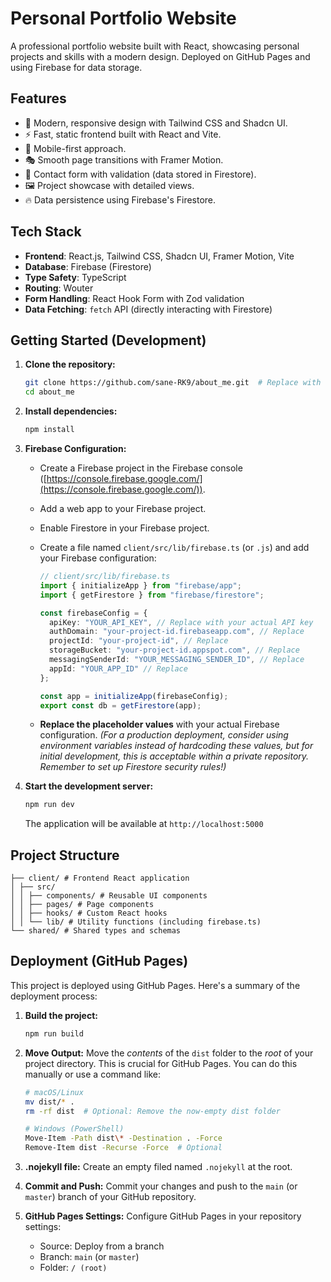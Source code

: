 # Personal Portfolio Website

A professional portfolio website built with React, showcasing personal projects and skills with a modern design.  Deployed on GitHub Pages and using Firebase for data storage.

## Features

-   🎨 Modern, responsive design with Tailwind CSS and Shadcn UI.
-   ⚡ Fast, static frontend built with React and Vite.
-   📱 Mobile-first approach.
-   🎭 Smooth page transitions with Framer Motion.
-   📝 Contact form with validation (data stored in Firestore).
-   🖼️ Project showcase with detailed views.
-   🔥 Data persistence using Firebase's Firestore.

## Tech Stack

-   **Frontend**: React.js, Tailwind CSS, Shadcn UI, Framer Motion, Vite
-   **Database**: Firebase (Firestore)
-   **Type Safety**: TypeScript
-   **Routing**: Wouter
-   **Form Handling**: React Hook Form with Zod validation
-   **Data Fetching**:  `fetch` API (directly interacting with Firestore)

## Getting Started (Development)

1.  **Clone the repository:**

    ```bash
    git clone https://github.com/sane-RK9/about_me.git  # Replace with YOUR repository URL
    cd about_me
    ```

2.  **Install dependencies:**

    ```bash
    npm install
    ```

3.  **Firebase Configuration:**

    *   Create a Firebase project in the Firebase console ([https://console.firebase.google.com/](https://console.firebase.google.com/)).
    *   Add a web app to your Firebase project.
    *   Enable Firestore in your Firebase project.
    *   Create a file named `client/src/lib/firebase.ts` (or `.js`) and add your Firebase configuration:

        ```typescript
        // client/src/lib/firebase.ts
        import { initializeApp } from "firebase/app";
        import { getFirestore } from "firebase/firestore";

        const firebaseConfig = {
          apiKey: "YOUR_API_KEY", // Replace with your actual API key
          authDomain: "your-project-id.firebaseapp.com", // Replace
          projectId: "your-project-id", // Replace
          storageBucket: "your-project-id.appspot.com", // Replace
          messagingSenderId: "YOUR_MESSAGING_SENDER_ID", // Replace
          appId: "YOUR_APP_ID" // Replace
        };

        const app = initializeApp(firebaseConfig);
        export const db = getFirestore(app);
        ```

    *   **Replace the placeholder values** with your actual Firebase configuration.  *(For a production deployment, consider using environment variables instead of hardcoding these values, but for initial development, this is acceptable within a private repository. Remember to set up Firestore security rules!)*

4.  **Start the development server:**

    ```bash
    npm run dev
    ```

    The application will be available at `http://localhost:5000` 

## Project Structure
```
├── client/ # Frontend React application
│ ├── src/
│ │ ├── components/ # Reusable UI components
│ │ ├── pages/ # Page components
│ │ ├── hooks/ # Custom React hooks
│ │ └── lib/ # Utility functions (including firebase.ts)
└── shared/ # Shared types and schemas
```

## Deployment (GitHub Pages)

This project is deployed using GitHub Pages. Here's a summary of the deployment process:

1.  **Build the project:**

    ```bash
    npm run build
    ```

2.  **Move Output:** Move the *contents* of the `dist` folder to the *root* of your project directory.  This is crucial for GitHub Pages. You can do this manually or use a command like:

    ```bash
    # macOS/Linux
    mv dist/* .
    rm -rf dist  # Optional: Remove the now-empty dist folder

    # Windows (PowerShell)
    Move-Item -Path dist\* -Destination . -Force
    Remove-Item dist -Recurse -Force  # Optional
    ```

3.  **.nojekyll file:** Create an empty filed named `.nojekyll` at the root.
4.  **Commit and Push:** Commit your changes and push to the `main` (or `master`) branch of your GitHub repository.
5.  **GitHub Pages Settings:** Configure GitHub Pages in your repository settings:
    *   Source: Deploy from a branch
    *   Branch: `main` (or `master`)
    *   Folder: `/ (root)`

